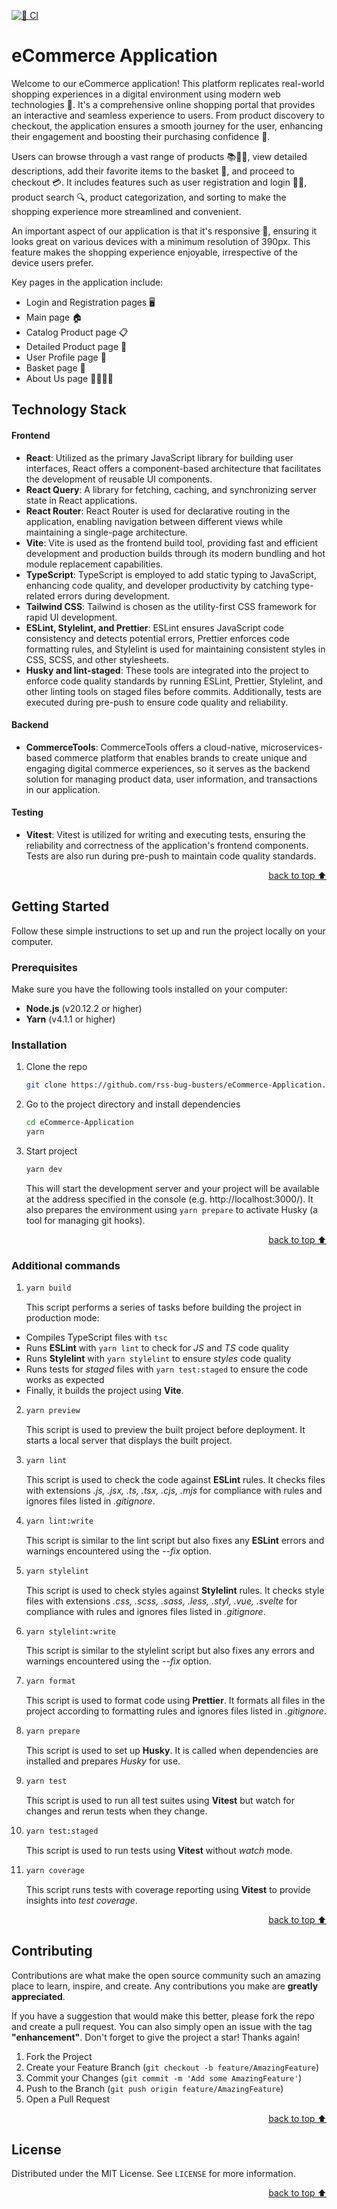<a name="readme-top"></a>

[![🧪 CI](https://github.com/rss-bug-busters/eCommerce-Application/actions/workflows/CI.yml/badge.svg)](https://github.com/rss-bug-busters/eCommerce-Application/actions/workflows/CI.yml)

# eCommerce Application

Welcome to our eCommerce application! This platform replicates real-world shopping experiences in a digital environment using modern web technologies 🏪. It's a comprehensive online shopping portal that provides an interactive and seamless experience to users. From product discovery to checkout, the application ensures a smooth journey for the user, enhancing their engagement and boosting their purchasing confidence 🚀.

Users can browse through a vast range of products 📚👗👟, view detailed descriptions, add their favorite items to the basket 🛒, and proceed to checkout 💳. It includes features such as user registration and login 📝🔐, product search 🔍, product categorization, and sorting to make the shopping experience more streamlined and convenient.

An important aspect of our application is that it's responsive 📲, ensuring it looks great on various devices with a minimum resolution of 390px. This feature makes the shopping experience enjoyable, irrespective of the device users prefer.

Key pages in the application include:

- Login and Registration pages 🖥️
- Main page 🏠
- Catalog Product page 📋
- Detailed Product page 🔎
- User Profile page 👤
- Basket page 🛒
- About Us page 🙋‍♂️🙋‍♀️

## Technology Stack

#### Frontend

- **React**: Utilized as the primary JavaScript library for building user interfaces, React offers a component-based architecture that facilitates the development of reusable UI components.
- **React Query**: A library for fetching, caching, and synchronizing server state in React applications.
- **React Router**: React Router is used for declarative routing in the application, enabling navigation between different views while maintaining a single-page architecture.
- **Vite**: Vite is used as the frontend build tool, providing fast and efficient development and production builds through its modern bundling and hot module replacement capabilities.
- **TypeScript**: TypeScript is employed to add static typing to JavaScript, enhancing code quality, and developer productivity by catching type-related errors during development.
- **Tailwind CSS**: Tailwind is chosen as the utility-first CSS framework for rapid UI development.
- **ESLint, Stylelint, and Prettier**: ESLint ensures JavaScript code consistency and detects potential errors, Prettier enforces code formatting rules, and Stylelint is used for maintaining consistent styles in CSS, SCSS, and other stylesheets.
- **Husky and lint-staged**: These tools are integrated into the project to enforce code quality standards by running ESLint, Prettier, Stylelint, and other linting tools on staged files before commits. Additionally, tests are executed during pre-push to ensure code quality and reliability.

#### Backend

- **CommerceTools**: CommerceTools offers a cloud-native, microservices-based commerce platform that enables brands to create unique and engaging digital commerce experiences, so it serves as the backend solution for managing product data, user information, and transactions in our application.

#### Testing

- **Vitest**: Vitest is utilized for writing and executing tests, ensuring the reliability and correctness of the application's frontend components. Tests are also run during pre-push to maintain code quality standards.

<p align="right"><a href="#readme-top">back to top ⬆</a></p>

## Getting Started

Follow these simple instructions to set up and run the project locally on your computer.

### Prerequisites

Make sure you have the following tools installed on your computer:

- **Node.js** (v20.12.2 or higher)
- **Yarn** (v4.1.1 or higher)

### Installation

1. Clone the repo
   ```sh
   git clone https://github.com/rss-bug-busters/eCommerce-Application.git
   ```
2. Go to the project directory and install dependencies
   ```zsh
   cd eCommerce-Application
   yarn
   ```
3. Start project
   ```zsh
   yarn dev
   ```
   This will start the development server and your project will be available at the address specified in the console (e.g. http://localhost:3000/). It also prepares the environment using `yarn prepare` to activate Husky (a tool for managing git hooks).

<p align="right"><a href="#readme-top">back to top ⬆</a></p>

### Additional commands

1. ```zsh
   yarn build
   ```
   This script performs a series of tasks before building the project in production mode:

- Compiles TypeScript files with `tsc`
- Runs **ESLint** with `yarn lint` to check for _JS_ and _TS_ code quality
- Runs **Stylelint** with `yarn stylelint` to ensure _styles_ code quality
- Runs tests for _staged_ files with `yarn test:staged` to ensure the code works as expected
- Finally, it builds the project using **Vite**.

2. ```zsh
   yarn preview
   ```
   This script is used to preview the built project before deployment. It starts a local server that displays the built project.
3. ```zsh
   yarn lint
   ```

   This script is used to check the code against **ESLint** rules. It checks files with extensions _.js, .jsx, .ts, .tsx, .cjs, .mjs_ for compliance with rules and ignores files listed in _.gitignore_.

4. ```zsh
   yarn lint:write
   ```

   This script is similar to the lint script but also fixes any **ESLint** errors and warnings encountered using the _--fix_ option.

5. ```zsh
   yarn stylelint
   ```

   This script is used to check styles against **Stylelint** rules. It checks style files with extensions _.css, .scss, .sass, .less, .styl, .vue, .svelte_ for compliance with rules and ignores files listed in _.gitignore_.

6. ```zsh
   yarn stylelint:write
   ```

   This script is similar to the stylelint script but also fixes any errors and warnings encountered using the _--fix_ option.

7. ```zsh
   yarn format
   ```

   This script is used to format code using **Prettier**. It formats all files in the project according to formatting rules and ignores files listed in _.gitignore_.

8. ```zsh
   yarn prepare
   ```

   This script is used to set up **Husky**. It is called when dependencies are installed and prepares _Husky_ for use.

9. ```zsh
   yarn test
   ```

   This script is used to run all test suites using **Vitest** but watch for changes and rerun tests when they change.

10. ```zsh
    yarn test:staged
    ```

    This script is used to run tests using **Vitest** without _watch_ mode.

11. ```zsh
    yarn coverage
    ```
    This script runs tests with coverage reporting using **Vitest** to provide insights into _test coverage_.

<p align="right"><a href="#readme-top">back to top ⬆</a></p>

## Contributing

Contributions are what make the open source community such an amazing place to learn, inspire, and create. Any contributions you make are **greatly appreciated**.

If you have a suggestion that would make this better, please fork the repo and create a pull request. You can also simply open an issue with the tag **"enhancement"**.
Don't forget to give the project a star! Thanks again!

1. Fork the Project
2. Create your Feature Branch (`git checkout -b feature/AmazingFeature`)
3. Commit your Changes (`git commit -m 'Add some AmazingFeature'`)
4. Push to the Branch (`git push origin feature/AmazingFeature`)
5. Open a Pull Request

<p align="right"><a href="#readme-top">back to top ⬆</a></p>

## License

Distributed under the MIT License. See `LICENSE` for more information.

<p align="right"><a href="#readme-top">back to top ⬆</a></p>
